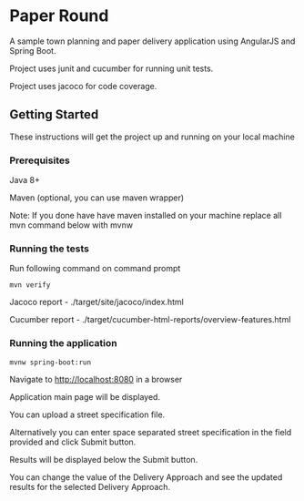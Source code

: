 # Paper Round

A sample town planning and paper delivery application using AngularJS and Spring Boot.

Project uses junit and cucumber for running unit tests.

Project uses jacoco for code coverage.


## Getting Started

These instructions will get the project up and running on your local machine


### Prerequisites

Java 8+

Maven (optional, you can use maven wrapper)

Note: If you done have have maven installed on your machine replace all mvn command below with mvnw


### Running the tests

Run following command on command prompt

```
mvn verify
```

Jacoco report - ./target/site/jacoco/index.html

Cucumber report - ./target/cucumber-html-reports/overview-features.html


### Running the application

```
mvnw spring-boot:run
```

Navigate to [http://localhost:8080](http://localhost:8080) in a browser

Application main page will be displayed.

You can upload a street specification file.

Alternatively you can enter space separated street specification in the field provided and click Submit button.

Results will be displayed below the Submit button.

You can change the value of the Delivery Approach and see the updated results for the selected Delivery Approach.


